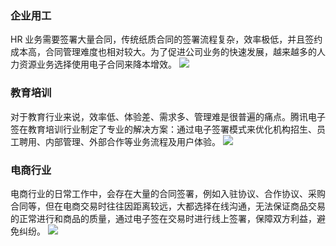 ### 企业用工
HR 业务需要签署大量合同，传统纸质合同的签署流程复杂，效率极低，并且签约成本高，合同管理难度也相对较大。为了促进公司业务的快速发展，越来越多的人力资源业务选择使用电子合同来降本增效。
![](https://qcloudimg.tencent-cloud.cn/raw/c040581cdc941853490288aad1ec881a.png)

### 教育培训
对于教育行业来说，效率低、体验差、需求多、管理难是很普遍的痛点。腾讯电子签在教育培训行业制定了专业的解决方案：通过电子签署模式来优化机构招生、员工聘用、内部管理、外部合作等业务流程及用户体验。
![](https://qcloudimg.tencent-cloud.cn/raw/422d0c16baa055306339ac5899d5588f.png)

### 电商行业
电商行业的日常工作中，会存在大量的合同签署，例如入驻协议、合作协议、采购合同等，但在电商交易时往往因距离较远，大都选择在线沟通，无法保证商品交易的正常进行和商品的质量，通过电子签在交易时进行线上签署，保障双方利益，避免纠纷。
![](https://qcloudimg.tencent-cloud.cn/raw/f89badcbce3dc784c826f313a426b5f2.png)

